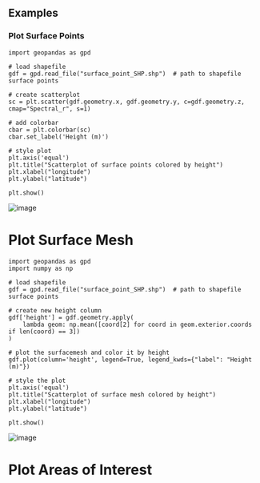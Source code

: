 ## Examples

### Plot Surface Points

```
import geopandas as gpd

# load shapefile
gdf = gpd.read_file("surface_point_SHP.shp")  # path to shapefile surface points

# create scatterplot
sc = plt.scatter(gdf.geometry.x, gdf.geometry.y, c=gdf.geometry.z, cmap="Spectral_r", s=1)

# add colorbar
cbar = plt.colorbar(sc)
cbar.set_label('Height (m)')

# style plot
plt.axis('equal')
plt.title("Scatterplot of surface points colored by height")
plt.xlabel("longitude")
plt.ylabel("latitude")

plt.show()
```

![image](https://github.com/user-attachments/assets/399e3c90-6344-46a8-afb2-8b4652ede2dd)

# Plot Surface Mesh

```
import geopandas as gpd
import numpy as np

# load shapefile
gdf = gpd.read_file("surface_point_SHP.shp")  # path to shapefile surface points

# create new height column
gdf['height'] = gdf.geometry.apply(
    lambda geom: np.mean([coord[2] for coord in geom.exterior.coords if len(coord) == 3])
)

# plot the surfacemesh and color it by height
gdf.plot(column='height', legend=True, legend_kwds={"label": "Height (m)"})

# style the plot
plt.axis('equal')
plt.title("Scatterplot of surface mesh colored by height")
plt.xlabel("longitude")
plt.ylabel("latitude")

plt.show()
```

![image](https://github.com/user-attachments/assets/e7557da4-518c-4c16-9ccf-a20da1ca956c)



# Plot Areas of Interest






